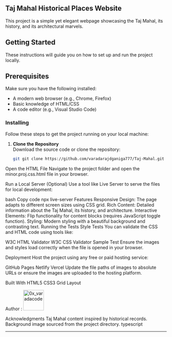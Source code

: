 


## Taj Mahal Historical Places Website

This project is a simple yet elegant webpage showcasing the Taj Mahal, its history, and its architectural marvels. 

## Getting Started

These instructions will guide you on how to set up and run the project locally.

## Prerequisites

Make sure you have the following installed:

- A modern web browser (e.g., Chrome, Firefox)
- Basic knowledge of HTML/CSS
- A code editor (e.g., Visual Studio Code)

### Installing

Follow these steps to get the project running on your local machine:

1. **Clone the Repository**  
   Download the source code or clone the repository:
   ```bash
   git git clone https://github.com/varadarajdganiga777/Taj-Mahal.git
Open the HTML File
Navigate to the project folder and open the minor.proj.css.html file in your browser.

Run a Local Server (Optional)
Use a tool like Live Server to serve the files for local development:

bash
Copy code
npx live-server
Features
Responsive Design: The page adapts to different screen sizes using CSS grid.
Rich Content: Detailed information about the Taj Mahal, its history, and architecture.
Interactive Elements: Flip functionality for content blocks (requires JavaScript toggle function).
Styling: Modern styling with a beautiful background and contrasting text.
Running the Tests
Style Tests
You can validate the CSS and HTML code using tools like:

W3C HTML Validator
W3C CSS Validator
Sample Test
Ensure the images and styles load correctly when the file is opened in your browser.

Deployment
Host the project using any free or paid hosting service:

GitHub Pages
Netlify
Vercel
Update the file paths of images to absolute URLs or ensure the images are uploaded to the hosting platform.

Built With
HTML5
CSS3
Grid Layout

Author :
[<img src="https://avatars.githubusercontent.com/u/108749445?s=64&v=4" width="64" height="64" alt="0x_varadacode">](https://github.com/0x_varadacode)

Acknowledgments
Taj Mahal content inspired by historical records.
Background image sourced from the project directory.
typescript

***

